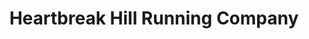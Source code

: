 ---
title: "Heartbreak Hill Running Company"
url: /newton/heartbreak-hill-running-company/
shop: Sport
---